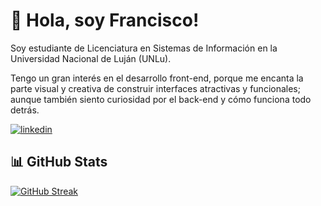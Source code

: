 # 👋 Hola, soy Francisco!

Soy estudiante de Licenciatura en Sistemas de Información en la Universidad Nacional de Luján (UNLu).

Tengo un gran interés en el desarrollo front-end, porque me encanta la parte visual y creativa de construir interfaces atractivas y funcionales; aunque también siento curiosidad por el back-end y cómo funciona todo detrás.

[![linkedin](https://img.shields.io/badge/linkedin-0A66C2?style=for-the-badge&logo=linkedin&logoColor=white)](https://www.linkedin.com/in/franciscojarusz/)



## 📊 GitHub Stats

[![GitHub Streak](https://github-readme-streak-stats.herokuapp.com?user=Franciscojarusz&theme=dark&hide_border=true&border_radius=20&locale=es&short_numbers=true&date_format=j%2Fn%5B%2FY%5D)](https://git.io/streak-stats) 
